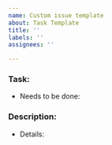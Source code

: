 ```yaml
---
name: Custom issue template
about: Task Template
title: ''
labels: ''
assignees: ''

---
```


### Task:

- Needs to be done:


### Description:

- Details:
